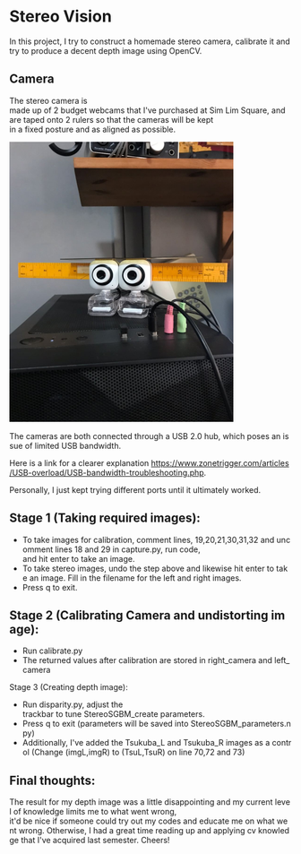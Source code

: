 # Stereo Vision
In this project, I try to construct a homemade stereo camera, calibrate it and try to produce a decent depth image using OpenCV.

## Camera
The stereo camera is made up of 2 budget webcams that I've purchased at Sim Lim Square, and are taped onto 2 rulers so that the cameras will be kept in a fixed posture and as aligned as possible.

<img src="my_camera.jpg" alt="DIY Stereo Camera" width="400" height="500">

The cameras are both connected through a USB 2.0 hub, which poses an issue of limited USB bandwidth.

Here is a link for a clearer explanation https://www.zonetrigger.com/articles/USB-overload/USB-bandwidth-troubleshooting.php.

Personally, I just kept trying different ports until it ultimately worked.


## Stage 1 (Taking required images):
- To take images for calibration, comment lines, 19,20,21,30,31,32 and uncomment lines 18 and 29 in capture.py, run code, </br> and hit enter to take an image.
- To take stereo images, undo the step above and likewise hit enter to take an image. Fill in the filename for the left and right images. 
- Press q to exit.

## Stage 2 (Calibrating Camera and undistorting image):
- Run calibrate.py
- The returned values after calibration are stored in right_camera and left_camera

Stage 3 (Creating depth image):
- Run disparity.py, adjust the trackbar to tune StereoSGBM_create parameters.
- Press q to exit (parameters will be saved into StereoSGBM_parameters.npy)
- Additionally, I've added the Tsukuba_L and Tsukuba_R images as a control (Change (imgL,imgR) to (TsuL,TsuR) on line 70,72 and 73)

## Final thoughts:
The result for my depth image was a little disappointing and my current level of knowledge limits me to what went wrong,
it'd be nice if someone could try out my codes and educate me on what went wrong. Otherwise, I had a great time reading up and applying cv knowledge that I've acquired last semester. Cheers!
